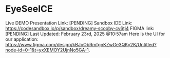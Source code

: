 # EyeSeeICE
Live DEMO Presentation Link: [PENDING]
Sandbox IDE Link: https://codesandbox.io/p/sandbox/dreamy-scooby-cv6tj4
FIGMA link: [PENDING]
Last Updated: February 23rd, 2025 @10:57am
Here is the UI for our application: https://www.figma.com/design/kBJoObRmfgnKZwGe3QKy2K/Untitled?node-id=0-1&t=yxXEMOY2UjnNo5GA-1.
 
